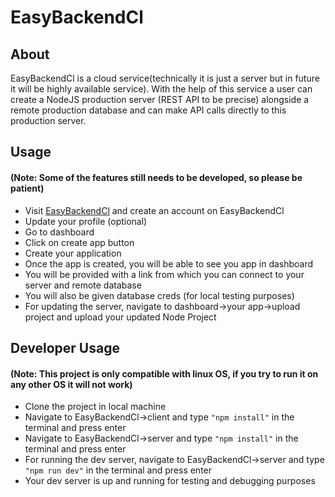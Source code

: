 # EasyBackendCl

## About
EasyBackendCl is a cloud service(technically it is just a server but in future it will be highly available service). With the help of this service a user can create a NodeJS production server (REST API to be precise) alongside a remote production database and can make API calls directly to this production server.

## Usage 
#### (Note: Some of the features still needs to be developed, so please be patient)

- Visit [EasyBackendCl](http://sauravsehgal.ga) and create an account on EasyBackendCl
- Update your profile (optional)
- Go to dashboard
- Click on create app button
- Create your application
- Once the app is created, you will be able to see you app in dashboard
- You will be provided with a link from which you can connect to your server and remote database 
- You will also be given database creds (for local testing purposes)
- For updating the server, navigate to dashboard->your app->upload project and upload your updated Node Project

## Developer Usage 
#### (Note: This project is only compatible with linux OS, if you try to run it on any other OS it will not work)

- Clone the project in local machine
- Navigate to EasyBackendCl->client and type `"npm install"` in the terminal and press enter
- Navigate to EasyBackendCl->server and type `"npm install"` in the terminal and press enter
- For running the dev server, navigate to EasyBackendCl->server and type `"npm run dev"` in the terminal and press enter
- Your dev server is up and running for testing and debugging purposes




